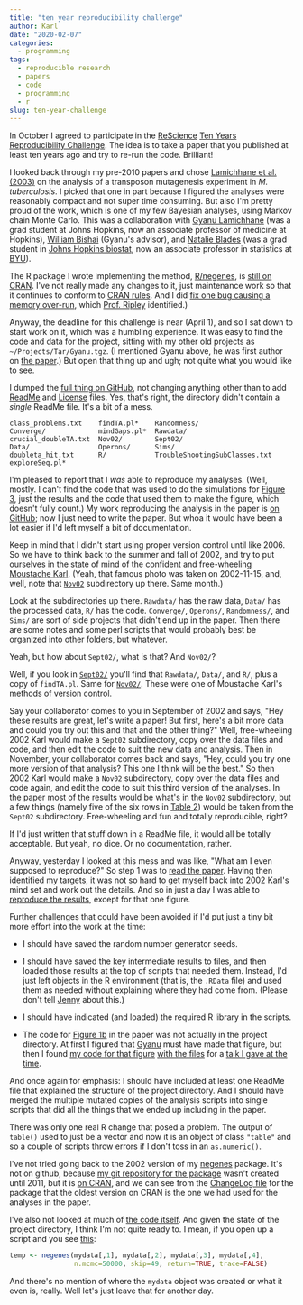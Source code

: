 ```yaml
---
title: "ten year reproducibility challenge"
author: Karl
date: "2020-02-07"
categories:
  - programming
tags:
  - reproducible research
  - papers
  - code
  - programming
  - r
slug: ten-year-challenge
---
```


In October I agreed to participate in the
[ReScience](https://rescience.github.io) [Ten Years Reproducibility
Challenge](https://rescience.github.io/ten-years). The idea is to
take a paper that you published at least ten years ago and try to
re-run the code. Brilliant!

I looked back through my pre-2010 papers and chose [Lamichhane et al.
(2003)](https://doi.org/10.1073/pnas.1231432100) on the analysis of a
transposon mutagenesis experiment in _M. tuberculosis_. I picked that
one in part because I figured the analyses were reasonably compact and
not super time consuming. But also I'm pretty proud of the work, which
is one of my few Bayesian analyses, using Markov chain Monte Carlo.
This was a collaboration with [Gyanu
Lamichhane](https://www.hopkinsmedicine.org/profiles/results/directory/profile/6135965/gyanu-lamichhane)
(was a grad student at Johns Hopkins, now an associate professor of
medicine at Hopkins), [William
Bishai](https://tbcenter.jhu.edu/facultymember/william-r-bishai-md-phd/) (Gyanu's advisor), and
[Natalie Blades](https://blades.byu.edu/) (was a grad student in [Johns
Hopkins biostat](https://www.jhsph.edu/departments/biostatistics/),
now an associate professor in statistics at
[BYU](https://statistics.byu.edu/)).

The R package I wrote implementing the method,
[R/negenes](https://github.com/kbroman/negenes), is [still on
CRAN](https://cran.r-project.org/package=negenes). I've not really
made any changes to it, just maintenance work so that it continues to
conform to [CRAN
rules](https://cran.r-project.org/web/packages/policies.html). And I
did [fix one bug causing a memory
over-run](https://github.com/kbroman/negenes/commit/7d8a35321fc3e451d790c538add65d3abfb2e9db),
which [Prof. Ripley](https://en.wikipedia.org/wiki/Brian_D._Ripley)
identified.)

Anyway, the deadline for this challenge is near (April 1),
and so I sat down to start work on it, which was a humbling experience.
It was easy to find the code and data for the project, sitting with my
other old projects as `~/Projects/Tar/Gyanu.tgz`. (I mentioned Gyanu
above, he was first
author on [the paper](https://www.pnas.org/content/pnas/100/12/7213.full.pdf).) But
open that thing up and ugh; not quite what you would like to see.

I dumped the [full thing on
GitHub](https://github.com/kbroman/Project_Lamichhane2003), not
changing anything other than to add
[ReadMe](https://github.com/kbroman/Project_Lamichhane2003/blob/master/README.md)
and
[License](https://github.com/kbroman/Project_Lamichhane2003/blob/master/LICENSE.md)
files. Yes, that's right, the directory didn't contain a _single_
ReadMe file. It's a bit of a mess.

```
class_problems.txt    findTA.pl*    Randomness/
Converge/             mindGaps.pl*  Rawdata/
crucial_doubleTA.txt  Nov02/        Sept02/
Data/                 Operons/      Sims/
doubleta_hit.txt      R/            TroubleShootingSubClasses.txt
exploreSeq.pl*
```

I'm pleased to report that I _was_ able to reproduce my analyses.
(Well, mostly. I can't find the code that was used to do the
simulations for [Figure 3](https://bit.ly/lamichhane2003_fig3), just
the results and the code that used them to make the figure, which doesn't
fully count.) My work reproducing the analysis in the paper is [on
GitHub](https://github.com/kbroman/Paper_ReScience2020); now I just
need to write the paper. But whoa it would have been a lot easier if
I'd left myself a bit of documentation.

Keep in mind that I didn't start using proper version control until
like 2006. So we have to think back to the summer and fall of 2002,
and try to put ourselves in the state of mind of the confident and
free-wheeling [Moustache
Karl](https://www.biostat.wisc.edu/~kbroman/pictures/moustache.jpg).
(Yeah, that famous photo was taken on 2002-11-15, and, well, note that
[`Nov02`](https://github.com/kbroman/Project_Lamichhane2003/tree/master/Nov02)
subdirectory up there. Same month.)

Look at the subdirectories up there. `Rawdata/` has the raw data,
`Data/` has the processed data, `R/` has the code. `Converge/`,
`Operons/`, `Randomness/`, and `Sims/` are sort of side projects that
didn't end up in the paper. Then there are some notes and some perl
scripts that would probably best be organized into other folders, but
whatever.

Yeah, but how about `Sept02/`, what is that? And `Nov02/`?

Well, if you look in
[`Sept02/`](https://github.com/kbroman/Project_Lamichhane2003/blob/master/Sept02/)
you'll find that `Rawdata/`, `Data/`, and `R/`, plus a copy of
`findTA.pl`. Same for
[`Nov02/`](https://github.com/kbroman/Project_Lamichhane2003/blob/master/Nov02).
These were one of Moustache Karl's methods of version control.

Say your collaborator comes to you in September of 2002 and says, "Hey
these results are great, let's write a paper! But first, here's a bit
more data and could you try out this and that and the other thing?"
Well, free-wheeling 2002 Karl would make a `Sept02` subdirectory, copy
over the data files and code, and then edit the code to suit the new
data and analysis. Then in November, your collaborator comes back and
says, "Hey, could you try one more version of that analysis? This one I think
will be the best." So then 2002 Karl would make a `Nov02`
subdirectory, copy over the data files and code again, and edit the
code to suit this third version of the analyses. In the paper most
of the results would be what's in the `Nov02` subdirectory, but a few
things (namely five of the six rows in [Table
2](https://bit.ly/lamichhane2003_table2)) would be taken from the
`Sept02` subdirectory. Free-wheeling and fun and totally
reproducible, right?

If I'd just written that stuff down in a ReadMe file, it would all
be totally acceptable. But yeah, no dice. Or no documentation, rather.

Anyway, yesterday I looked at this mess and was like, "What am I even
supposed to reproduce?" So step 1 was to [read the
paper](https://www.pnas.org/content/pnas/100/12/7213.full.pdf). Having then
identified my targets, it was not so hard to get myself back into 2002
Karl's mind set and work out the details. And so in just a day I was
able to [reproduce the
results](https://kbroman.org/Paper_ReScience2020/reproduction/reproduction.html),
except for that one figure.

Further challenges that could have been avoided if I'd put just a tiny
bit more effort into the work at the time:

- I should have saved the random number generator seeds.

- I should have saved the key intermediate results to files, and then
  loaded those results at the top of scripts that needed them. Instead,
  I'd just left objects in the R environment (that is, the `.RData`
  file) and used them as needed without explaining where they had come
  from. (Please don't tell [Jenny](https://jennybryan.org/) about this.)

- I should have indicated (and loaded) the required R library in the
  scripts.

- The code for [Figure 1b](https://bit.ly/lamichhane2003_fig1) in the
  paper was not actually in the project directory. At first I figured
  that
  [Gyanu](https://www.hopkinsmedicine.org/profiles/results/directory/profile/6135965/gyanu-lamichhane)
  must have made that figure, but then I found [my code for that
  figure](https://github.com/kbroman/Talk_Mtb/blob/master/R/circlefig.R)
  [with the files](https://github.com/kbroman/Talk_Mtb) for a [talk I
  gave at the
  time](https://www.biostat.wisc.edu/~kbroman/presentations/sk04_ho.pdf).

And once again for emphasis: I should have included at least one
ReadMe file that explained the structure of the project directory. And
I should have merged the multiple mutated copies of the analysis
scripts into single scripts that did all the things that we ended up
including in the paper.

There was only one real R change that posed a problem. The output of
`table()` used to just be a vector and now it is an object of class
`"table"` and so a couple of scripts throw errors if I don't toss in
an `as.numeric()`.

I've not tried going back to the 2002 version of my
[negenes](https://cran.r-project.org/package=negenes) package. It's
not on github, because [my git repository for the
package](https://github.com/kbroman/negenes) wasn't created until 2011,
but it is [on
CRAN](https://cran.r-project.org/src/contrib/Archive/negenes/), and we
can see from the [ChangeLog
file](https://github.com/kbroman/negenes/blob/master/ChangeLog) for
the package that the oldest version on CRAN is the one we had used for
the analyses in the paper.

I've also not looked at much of [the code itself](https://github.com/kbroman/Paper_ReScience2020/blob/master/original/Sept02/R/analysis.R). And given the state
of the project directory, I think I'm not quite ready to. I
mean, if you open up a script and you see [this](https://github.com/kbroman/Paper_ReScience2020/blob/master/original/Nov02/R/analysis.R#L5-L6):

```r
temp <- negenes(mydata[,1], mydata[,2], mydata[,3], mydata[,4],
                n.mcmc=50000, skip=49, return=TRUE, trace=FALSE)
```

And there's no mention of where the `mydata` object was created or
what it even is, really. Well let's just leave that for another day.
